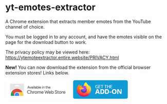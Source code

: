 # yt-emotes-extractor
A Chrome extension that extracts member emotes from the YouTube channel of choice.

You must be logged in to any account, and have the emotes visible on the page for the download button to work.

The privacy policy may be viewed here: https://ytemoteextractor.entire.website/PRIVACY.html

**New!** You can now download the extension from the official browser extension stores! Links below.

[![Chrome Web Store](images/chrome-web-store-small.png)](https://chromewebstore.google.com/detail/youtube-emote-downloader/lfceamfoncfajmodgdlgnmlmddgoekfh)
[![Firefox Add-ons](images/get-the-addon-178x60px.dad84b42.png)](https://addons.mozilla.org/en-CA/firefox/addon/youtube-emote-downloader/)

